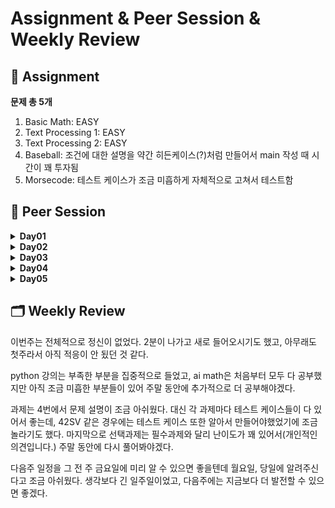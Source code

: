 # Assignment & Peer Session & Weekly Review

## :book: Assignment

 **문제 총 5개**

1. Basic Math: EASY
2. Text Processing 1: EASY
3. Text Processing 2: EASY
4. Baseball: 조건에 대한 설명을 약간 히든케이스(?)처럼 만들어서 main 작성 때 시간이 꽤 투자됨
5. Morsecode: 테스트 케이스가 조금 미흡하게 자체적으로 고쳐서 테스트함

## :handshake: ​Peer Session

<details>
  <summary><b> Day01 </b></summary>
  <div markdown="1">

- 조 이름 정하기
  
- 모더레이터 로테이션 및 회의록 작성 기록 순서 정하기
  
- 그라운드룰: 5분 이상 지각 시, 장기자랑하기
  </div>
  </details>

<details>
  <summary><b> Day02 </b></summary>
  <div markdown="1">

- 피어세션이 피어씁니다 자료 제작
  
- 정해진 학습 내용에 국한되지 않고 공부를 하다가 개인적으로 필요를 느끼는 부분이 있다면 공부하여 공유
  
- 피어세션때 서로 진도가 다르면 이해가 어려우니 진도를 맞출 필요성이 필요하다
  
- python기초 보다는 AI Math를 중점으로 피어세션 진행
  
- 목요일까지 권장 학습 가이드만큼 끝내기
  
- 매주 월요일에 지난주 과제 리뷰
  
- 내일 (수) AI Math 6강 까지 공부하여 피어세션 참여
  </div>
  </details>

<details>
  <summary><b> Day03 </b></summary>
  <div markdown="1">

- 변자민님, 서현범님 입과 취소
  
- 선형회귀 계수 수식 풀어보기
  
- 중심극한정리 사이트: https://angeloyeo.github.io/2020/09/15/CLT_meaning.html
  
- CV 대회 우수 코드: https://programmers.co.kr/skill_check_assignments/133
  
- 모두 AI Math 8강까지 강의 듣기 완료 / 필수 관제 완료 / AI Math 학습 정리 -ing
  
- 학습정리 깃허브 비공개로 올리는 중인데, 운영진분들의 깃허브 아이디 읽기권한 드리는 되는지
  </div>
  </details>

<details>
  <summary><b> Day04 </b></summary>
  <div markdown="1">

- 박진형님 , 백운경님 새로 합류
  
- 모더레이터 순서 추가 수정
  
- 그라운드 룰 추가

  1. 피어 세션 : 강의 내용에 집중해서 서로 모르는 것 공유하기
  2. 모르는 내용은 슬랙에 올리면서 서로 공유하고 의견 나누기
  3. 자기가 알려주고 싶은 내용 있으면 슬랙에 올려서 공유하기

  </div>
  </details>

<details>
  <summary><b> Day05 </b></summary>
  <div markdown="1">

- 주간 학습 정리방식에 대한 질문 및 논의
- 공부에 필요한 책에대한 정보공유
  1. 밑바닥부터 시작하는 딥러닝
  2. Dive into Deep Learning
- 피어 세션 진행 주제 선정
  1. 강의 내용 관련 질문 및 토의
  2. Dive into Deep Learning에 대한 스터디(토론 진행)
  3. 알고리즘 문제 공유 및 토의
     </div>
     </details>

## :card_index_dividers: Weekly Review

이번주는 전체적으로 정신이 없었다. 2분이 나가고 새로 들어오시기도 했고, 아무래도 첫주라서 아직 적응이 안 됬던 것 같다.

python 강의는 부족한 부분을 집중적으로 들었고, ai math은 처음부터 모두 다 공부했지만 아직 조금 미흡한 부분들이 있어 주말 동안에 추가적으로 더 공부해야겠다.

과제는 4번에서 문제 설명이 조금 아쉬웠다. 대신 각 과제마다 테스트 케이스들이 다 있어서 좋는데, 42SV 같은 경우에는 테스트 케이스 또한 알아서 만들어야했었기에 조금 놀라기도 했다. 마지막으로 선택과제는 필수과제와 달리 난이도가 꽤 있어서(개인적인 의견입니다.) 주말 동안에 다시 풀어봐야겠다.

다음주 일정을 그 전 주 금요일에 미리 알 수 있으면 좋을텐데 월요일, 당일에 알려주신다고 조금 아쉬웠다. 생각보다 긴 일주일이었고, 다음주에는 지금보다 더 발전할 수 있으면 좋겠다.
